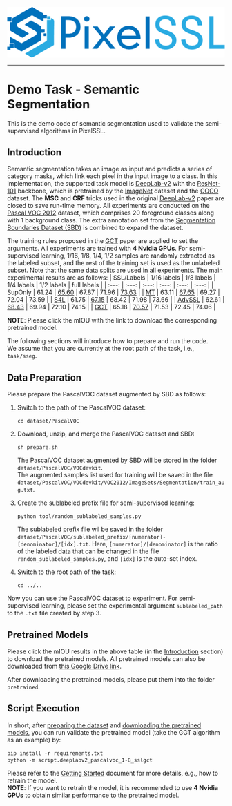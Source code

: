 <div align="center">
  <img src="../../docs/img/pixelssl-logo.png" width="650"/>
</div>

 ---

# Demo Task - Semantic Segmentation
This is the demo code of semantic segmentation used to validate the semi-supervised algorithms in PixelSSL.

## Introduction
Semantic segmentation takes an image as input and predicts a series of category masks, which link each pixel in the input image to a class. In this implementation, the supported task model is [DeepLab-v2](https://arxiv.org/abs/1606.00915) with the [ResNet-101](https://arxiv.org/abs/1512.03385) backbone, which is pretrained by the [ImageNet](http://www.image-net.org/) dataset and the [COCO](https://cocodataset.org/#home) dataset. The **MSC** and **CRF** tricks used in the original [DeepLab-v2](https://arxiv.org/abs/1606.00915) paper are closed to save run-time memory. All experiments are conducted on the [Pascal VOC 2012](http://host.robots.ox.ac.uk/pascal/VOC/) dataset, which comprises 20 foreground classes along with 1 background class. The extra annotation set from the [Segmentation Boundaries Dataset (SBD)](http://home.bharathh.info/pubs/codes/SBD/download.html) is combined to expand the dataset. 

The training rules proposed in the [GCT](https://arxiv.org/abs/2008.05258) paper are applied to set the arguments. All experiments are trained with **4 Nvidia GPUs**. For semi-supervised learning, 1/16, 1/8, 1/4, 1/2 samples are randomly extracted as the labeled subset, and the rest of the training set is used as the unlabeled subset. Note that the same data splits are used in all experiments. The main experimental results are as follows:
| SSL/Labels | 1/16 labels | 1/8 labels | 1/4 labels | 1/2 labels | full labels | 
| :---: | :---: | :---: | :---: | :---: | :---: |
| SupOnly | 61.24 | [65.60](https://drive.google.com/file/d/1F73YYPJCV-4Lru_74npYXOE2ZxoG9CYO/view?usp=sharing) | 67.87 | 71.96 | [73.63](https://drive.google.com/file/d/1QRXLzpYPh5DgR86xSLniPPv0vjJV6noT/view?usp=sharing) |
| [MT](https://arxiv.org/abs/1703.01780) | 63.11 | [67.65](https://drive.google.com/file/d/1AbVrldtzH8VvigC-R12rSwup_RWPGDPD/view?usp=sharing) | 69.27 | 72.04 | 73.59 | 
| [S4L](https://arxiv.org/abs/1905.03670) | 61.75 | [67.15](https://drive.google.com/file/d/1WTElznEp5z8M_Vn647PkjKizU98VcksC/view?usp=sharing) | 68.42 | 71.98 | 73.66 |
| [AdvSSL](https://arxiv.org/abs/1802.07934) | 62.61 | [68.43](https://drive.google.com/file/d/1PtXWU7wWxs_nbC0isnBuKTzMN7EUHJXQ/view?usp=sharing) | 69.94 | 72.10 | 74.15 |
| [GCT](https://arxiv.org/abs/2008.05258) | 65.18 | [70.57](https://drive.google.com/file/d/1XaEk3kGAPHdCdDM2XFL-psgrd0HL_vwf/view?usp=sharing) | 71.53 | 72.45 | 74.06 |  

**NOTE**: Please click the mIOU with the link to download the corresponding pretrained model.

The following sections will introduce how to prepare and run the code.  
We assume that you are currently at the root path of the task, i.e., `task/sseg`.

## Data Preparation
Please prepare the PascalVOC dataset augmented by SBD as follows:

1. Switch to the path of the PascalVOC dataset:
    ```
    cd dataset/PascalVOC
    ```

2. Download, unzip, and merge the PascalVOC dataset and SBD:
    ```
    sh prepare.sh
    ```
    The PascalVOC dataset augmented by SBD will be stored in the folder `dataset/PascalVOC/VOCdevkit`.  
    The augmented samples list used for training will be saved in the file `dataset/PascalVOC/VOCdevkit/VOC2012/ImageSets/Segmentation/train_aug.txt`.
  
3. Create the sublabeled prefix file for semi-supervised learning:  
    ```
    python tool/random_sublabeled_samples.py
    ```
    The sublabeled prefix file wil be saved in the folder `dataset/PascalVOC/sublabeled_prefix/[numerator]-[denominator]/[idx].txt`. Here, `[numerator]/[denominator]` is the ratio of the labeled data that can be changed in the file `random_sublabeled_samples.py`, and `[idx]` is the auto-set index.

4. Switch to the root path of the task:
    ```
    cd ../..
    ```

Now you can use the PascalVOC dataset to experiment. For semi-supervised learning, please set the experimental argument `sublabeled_path` to the `.txt` file created by step 3.

## Pretrained Models
Please click the mIOU results in the above table (in the [Introduction](#introduction) section) to download the pretrained models. All pretrained models can also be downloaded from [this Google Drive link](https://drive.google.com/drive/folders/1SOqm5s60WBnXIO-cNYS2XLiU2rz7O0lN?usp=sharing).

After downloading the pretrained models, please put them into the folder `pretrained`.

## Script Execution
In short, after [preparing the dataset](#data-preparation) and [downloading the pretrained models](#pretrained-models), you can run validate the pretrained model (take the GGT algorithm as an example) by:
```
pip install -r requirements.txt
python -m script.deeplabv2_pascalvoc_1-8_sslgct
```

Please refer to the [Getting Started](../../docs/getting_started.md) document for more details, e.g., how to retrain the model.  
**NOTE**: If you want to retrain the model, it is recommended to use **4 Nvidia GPUs** to obtain similar performance to the pretrained model.